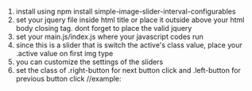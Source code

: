 1. install using npm install simple-image-slider-interval-configurables 
2. set your jquery file inside html title or place it outside above your html body closing tag. dont forget to place the valid jquery
3. set your main.js/index.js where your javascript codes run
4. since this is a slider that is switch the active's class value, place your .active value on first img type 
5. you can customize the settings of the sliders
6. set the class of .right-button for next button click and .left-button for previous button click 
//example:
<script>$('.container').imageSlider({
    interval: 5000, 
    slide: 'auto' / 'stop', 
    //(interval: place any value you want to determine the time slide change pictures frequently)
    //(slide: place 'auto' value to make the images changing base on interval time. and place 'stop' value to make thee images stop changing and only changes base on click)

})
</script>

